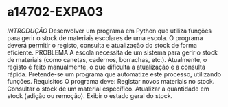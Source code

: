 # a14702-EXPA03

*INTRODUÇÃO*
Desenvolver um programa em Python que utiliza funções para gerir o stock de materiais escolares de uma escola. O programa deverá permitir o registo, consulta e atualização do stock de forma eficiente.
PROBLEMA
A escola necessita de um sistema para gerir o stock de materiais (como canetas, cadernos, borrachas, etc.). Atualmente, o registo é feito manualmente, o que dificulta a atualização e a consulta rápida. Pretende-se um programa que automatize este processo, utilizando funções.
Requisitos
O programa deve:
Registar novos materiais no stock.
Consultar o stock de um material específico.
Atualizar a quantidade em stock (adição ou remoção).
Exibir o estado geral do stock.
